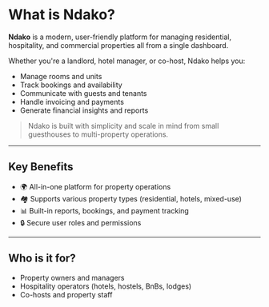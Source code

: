 # What is Ndako?

**Ndako** is a modern, user-friendly platform for managing residential, hospitality, and commercial properties all from a single dashboard.

Whether you're a landlord, hotel manager, or co-host, Ndako helps you:

- Manage rooms and units
- Track bookings and availability
- Communicate with guests and tenants
- Handle invoicing and payments
- Generate financial insights and reports

> Ndako is built with simplicity and scale in mind from small guesthouses to multi-property operations.

---

## Key Benefits

- 🌍 All-in-one platform for property operations
- 🏘 Supports various property types (residential, hotels, mixed-use)
- 📊 Built-in reports, bookings, and payment tracking
- 🔒 Secure user roles and permissions

---

## Who is it for?

- Property owners and managers  
- Hospitality operators (hotels, hostels, BnBs, lodges)  
- Co-hosts and property staff
<!-- - Landlords and rental agents   -->
